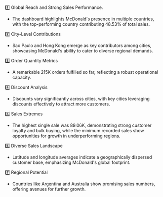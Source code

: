 1️⃣ Global Reach and Strong Sales Performance. 
 - The dashboard highlights McDonald's presence in multiple countries, with the top-performing country contributing 48.53% of total sales. 

2️⃣ City-Level Contributions 
 - Sao Paulo and Hong Kong emerge as key contributors among cities, showcasing McDonald's ability to cater to diverse regional demands.

3️⃣ Order Quantity Metrics 
 - A remarkable 215K orders fulfilled so far, reflecting a robust operational capacity.

4️⃣ Discount Analysis 
 - Discounts vary significantly across cities, with key cities leveraging discounts effectively to attract more customers. 

5️⃣ Sales Extremes 
 - The highest single sale was 89.06K, demonstrating strong customer loyalty and bulk buying, while the minimum recorded sales show opportunities for growth in underperforming regions.

6️⃣ Diverse Sales Landscape 
 - Latitude and longitude averages indicate a geographically dispersed customer base, emphasizing McDonald's global footprint.

7️⃣ Regional Potential 
 - Countries like Argentina and Australia show promising sales numbers, offering avenues for further growth.

